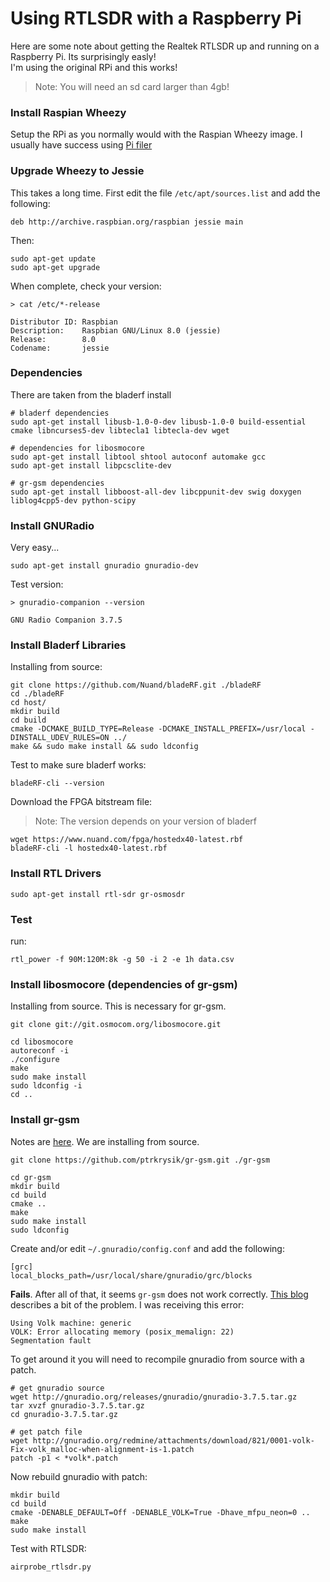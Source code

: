 # Using RTLSDR with a Raspberry Pi

Here are some note about getting the Realtek RTLSDR up and running on a Raspberry Pi. Its surprisingly easly!  
I'm using the original RPi and this works!

> Note:  You will need an sd card larger than 4gb!

### Install Raspian Wheezy

Setup the RPi as you normally would with the Raspian Wheezy image.  I usually have success using [Pi filer](http://ivanx.com/raspberrypi/)

### Upgrade Wheezy to Jessie

This takes a long time. First edit the file ```/etc/apt/sources.list``` and add the following:

```
deb http://archive.raspbian.org/raspbian jessie main
```
Then:

```
sudo apt-get update
sudo apt-get upgrade
```

When complete, check your version:

```
> cat /etc/*-release

Distributor ID: Raspbian
Description:    Raspbian GNU/Linux 8.0 (jessie)
Release:        8.0
Codename:       jessie
```

### Dependencies
There are taken from the bladerf install

```
# bladerf dependencies
sudo apt-get install libusb-1.0-0-dev libusb-1.0-0 build-essential cmake libncurses5-dev libtecla1 libtecla-dev wget

# dependencies for libosmocore
sudo apt-get install libtool shtool autoconf automake gcc
sudo apt-get install libpcsclite-dev

# gr-gsm dependencies
sudo apt-get install libboost-all-dev libcppunit-dev swig doxygen liblog4cpp5-dev python-scipy

```

### Install GNURadio

Very easy...

```
sudo apt-get install gnuradio gnuradio-dev
```

Test version:
```
> gnuradio-companion --version

GNU Radio Companion 3.7.5
```

### Install Bladerf Libraries

Installing from source:
```
git clone https://github.com/Nuand/bladeRF.git ./bladeRF
cd ./bladeRF
cd host/
mkdir build
cd build
cmake -DCMAKE_BUILD_TYPE=Release -DCMAKE_INSTALL_PREFIX=/usr/local -DINSTALL_UDEV_RULES=ON ../
make && sudo make install && sudo ldconfig
```

Test to make sure bladerf works:

```
bladeRF-cli --version
```

Download the FPGA bitstream file:

> Note: The version depends on your version of bladerf

```
wget https://www.nuand.com/fpga/hostedx40-latest.rbf
bladeRF-cli -l hostedx40-latest.rbf
```

### Install RTL Drivers

```
sudo apt-get install rtl-sdr gr-osmosdr
```

### Test

run:

```
rtl_power -f 90M:120M:8k -g 50 -i 2 -e 1h data.csv
```

### Install libosmocore (dependencies of gr-gsm)

Installing from source.  This is necessary for gr-gsm.

```
git clone git://git.osmocom.org/libosmocore.git

cd libosmocore
autoreconf -i
./configure
make
sudo make install
sudo ldconfig -i
cd ..
```

### Install gr-gsm
Notes are [here](https://github.com/ptrkrysik/gr-gsm/wiki/Installation).  We are installing from source.

```
git clone https://github.com/ptrkrysik/gr-gsm.git ./gr-gsm

cd gr-gsm
mkdir build
cd build
cmake ..
make
sudo make install
sudo ldconfig
```

Create and/or edit ```~/.gnuradio/config.conf``` and add the following:

```
[grc]
local_blocks_path=/usr/local/share/gnuradio/grc/blocks
```

**Fails**.  After all of that, it seems ```gr-gsm``` does not work correctly.  [This blog](https://batilanblog.wordpress.com/2015/02/17/using-ec3k-with-raspberry-pi/) describes a bit of the problem.  I was receiving this error:

```
Using Volk machine: generic
VOLK: Error allocating memory (posix_memalign: 22)
Segmentation fault
```

To get around it you will need to recompile gnuradio from source with a patch.

```
# get gnuradio source
wget http://gnuradio.org/releases/gnuradio/gnuradio-3.7.5.tar.gz
tar xvzf gnuradio-3.7.5.tar.gz
cd gnuradio-3.7.5.tar.gz

# get patch file
wget http://gnuradio.org/redmine/attachments/download/821/0001-volk-Fix-volk_malloc-when-alignment-is-1.patch
patch -p1 < *volk*.patch
```

Now rebuild gnuradio with patch:

```
mkdir build
cd build
cmake -DENABLE_DEFAULT=Off -DENABLE_VOLK=True -Dhave_mfpu_neon=0 ..
make
sudo make install
```

Test with RTLSDR:

```
airprobe_rtlsdr.py
```

